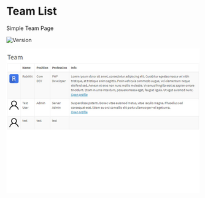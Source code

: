 # Team List
Simple Team Page

![Version](https://img.shields.io/badge/Version-2.0.0-blue.svg)

![Preview](screenshot.jpg)
